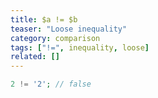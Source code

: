```yaml
---
title: $a != $b
teaser: "Loose inequality"
category: comparison
tags: ["!=", inequality, loose]
related: []
---
```


```php
2 != '2'; // false
```
